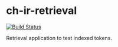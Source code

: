 ch-ir-retrieval
===============

[![Build Status](https://travis-ci.org/corehacker/ch-ir-retrieval.png?branch=master)](https://travis-ci.org/corehacker/ch-ir-retrieval)

Retrieval application to test indexed tokens.
